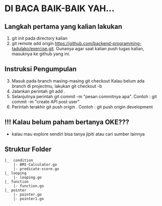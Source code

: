 # DI BACA BAIK-BAIK YAH...
## Langkah pertama yang kalian lakukan

1. git init pada directory kalian
2. git remote add origin https://github.com/backend-programming-tadulako/exercise.git. Gunanya agar saat kalian push tugas kalian, masuknya ke github yang ini.


## Instruksi Pengumpulan

3. Masuk pada branch masing-masing git checkout <nama-branch>
   Kalau belum ada branch di projectmu, lakukan git checkout -b <nama-branch>
4. Jalankan perintah git add .
5. Selanjutnya perintah git commit -m "pesan commitnya apa". Contoh : git commit -m "create API post user"
6. Perintah terakhir git push origin <nama-branchmu>. Contoh : git push origin development

## !!! Kalau belum paham bertanya OKE???
- kalau mau explore sendiri bisa tanya jipiti atau cari sumber lainnya

## Struktur Folder
    |_  condition
        |- BMI-Calculator.go
        |- predicate-score.go
    |_ looping
        |- looping.go
    |_ function
        |- function.go
    |_ pointer
        |- pointer.go
        |- pointer1.go
